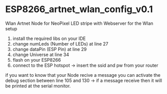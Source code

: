 # ESP8266_artnet_wlan_config_v0.1

Wlan Artnet Node for NeoPixel LED stripe
with Webserver for the Wlan setup
1. install the required libs on your IDE
2. change numLeds (Number of LEDs) at line 27
3. change dataPin (ESP Pin) at line 29
4. change Universe at line 34
5. flash on your ESP8266
6. connect to the ESP hotspot
   -> insert the ssid and pw from your router

if you want to know that your Node recive a message
you can activate the debug section between
line 105 and 130 -> if a message receive then it will be
printed at the serial monitor.

